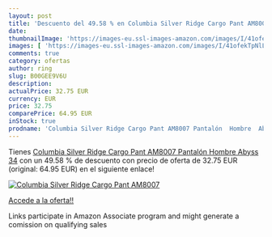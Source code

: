 ```yaml
---
layout: post
title: 'Descuento del 49.58 % en Columbia Silver Ridge Cargo Pant AM8007 '
date: 
thumbnailImage: 'https://images-eu.ssl-images-amazon.com/images/I/41ofekTpNlL._SL200_.jpg'
images: [ 'https://images-eu.ssl-images-amazon.com/images/I/41ofekTpNlL._SL200_.jpg' ]
comments: true
category: ofertas
author: ring
slug: B00GEE9V6U
description:
actualPrice: 32.75 EUR
currency: EUR
price: 32.75
comparePrice: 64.95 EUR
inStock: true
prodname: 'Columbia Silver Ridge Cargo Pant AM8007 Pantalón  Hombre  Abyss  34'
---
```


Tienes [Columbia Silver Ridge Cargo Pant AM8007 Pantalón  Hombre  Abyss  34](https://www.amazon.es/dp/B00GEE9V6U/?tag=tolees-21) con un 49.58 % de descuento con precio de oferta de 32.75 EUR (original: 64.95 EUR) en el siguiente enlace!

[![Columbia Silver Ridge Cargo Pant AM8007 ](https://images-eu.ssl-images-amazon.com/images/I/41ofekTpNlL._SL200_.jpg)](https://www.amazon.es/dp/B00GEE9V6U/?tag=tolees-21)

[Accede a la oferta!!](https://www.amazon.es/dp/B00GEE9V6U/?tag=tolees-21)

Links participate in Amazon Associate program and might generate a comission on qualifying sales


